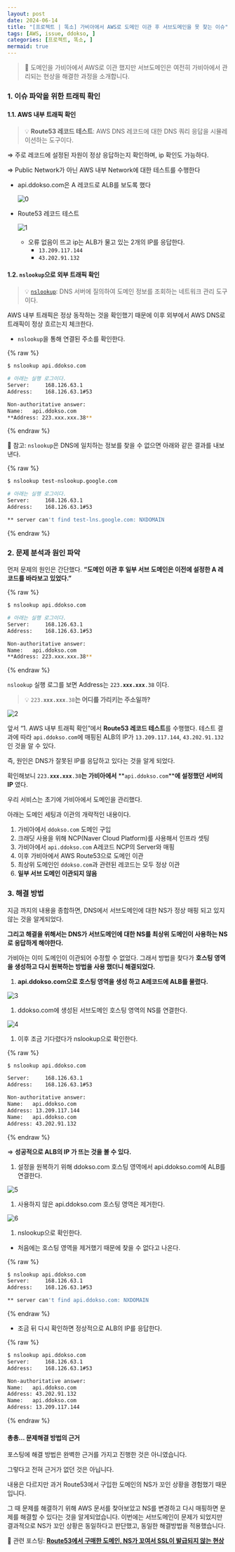```yaml
---
layout: post
date: 2024-06-14
title: "[프로젝트 | 똑소] 가비아에서 AWS로 도메인 이관 후 서브도메인을 못 찾는 이슈"
tags: [AWS, issue, ddokso, ]
categories: [프로젝트, 똑소, ]
mermaid: true
---
```



> 📌 도메인을 가비아에서 AWS로 이관 했지만 서브도메인은 여전히 가비아에서 관리되는 현상을 해결한 과정을 소개합니다.



### 1. 이슈 파악을 위한 트래픽 확인



#### 1.1. AWS 내부 트래픽 확인


> 💡 **Route53 레코드 테스트**: AWS DNS 레코드에 대한 DNS 쿼리 응답을 시뮬레이션하는 도구이다.


⇒ 주로 레코드에 설정된 자원이 정상 응답하는지 확인하며, ip 확인도 가능하다.


⇒ Public Network가 아닌 AWS 내부 Network에 대한 테스트를 수행한다

- api.ddokso.com은 A 레코드로 ALB를 보도록 했다

	![0](/assets/img/2024-06-14-프로젝트--똑소-가비아에서-AWS로-도메인-이관-후-서브도메인을-못-찾는-이슈.md/0.png)

- Route53 레코드 테스트

	![1](/assets/img/2024-06-14-프로젝트--똑소-가비아에서-AWS로-도메인-이관-후-서브도메인을-못-찾는-이슈.md/1.png)

	- 오류 없음이 뜨고 ip는 ALB가 물고 있는 2개의 IP를 응답한다.
		- `13.209.117.144`
		- `43.202.91.132`


#### 1.2. `nslookup`으로 외부 트래픽 확인


> 💡 [`nslookup`](https://ko.wikipedia.org/wiki/Nslookup): DNS 서버에 질의하여 도메인 정보를 조회하는 네트워크 관리 도구이다.


AWS 내부 트래픽은 정상 동작하는 것을 확인했기 때문에 이후 외부에서 AWS DNS로 트래픽이 정상 흐르는지 체크한다.

- `nslookup`을 통해 연결된 주소를 확인한다.


{% raw %}
```bash
$ nslookup api.ddokso.com

# 아래는 실행 로그이다.
Server:		168.126.63.1
Address:	168.126.63.1#53

Non-authoritative answer:
Name:	api.ddokso.com
**Address: 223.xxx.xxx.38**
```
{% endraw %}



📌 참고: `nslookup`은 DNS에 일치하는 정보를 찾을 수 없으면 아래와 같은 결과를 내보낸다.



{% raw %}
```bash
$ nslookup test-nslookup.google.com

# 아래는 실행 로그이다.
Server:		168.126.63.1
Address:	168.126.63.1#53

** server can't find test-lns.google.com: NXDOMAIN
```
{% endraw %}




### 2. 문제 분석과 원인 파악


먼저 문제의 원인은 간단했다. **“도메인 이관 후 일부 서브 도메인은 이전에 설정한 A 레코드를 바라보고 있었다.”**



{% raw %}
```bash
$ nslookup api.ddokso.com

# 아래는 실행 로그이다.
Server:		168.126.63.1
Address:	168.126.63.1#53

Non-authoritative answer:
Name:	api.ddokso.com
**Address: 223.xxx.xxx.38**
```
{% endraw %}



`nslookup` 실행 로그를 보면 Address는 `223.`**`xxx.xxx`**`.38` 이다.


> 💡 `223.`**`xxx.xxx`**`.38`**는 어디를 가리키는 주소일까?**


![2](/assets/img/2024-06-14-프로젝트--똑소-가비아에서-AWS로-도메인-이관-후-서브도메인을-못-찾는-이슈.md/2.png)


앞서 “1. AWS 내부 트래픽 확인”에서 **Route53 레코드 테스트**를 수행했다. 테스트 결과에 따라 `api.ddokso.com`에 매핑된 ALB의 IP가 `13.209.117.144`, `43.202.91.132`인 것을 알 수 있다. 


즉, 원인은 DNS가 잘못된 IP를 응답하고 있다는 것을 알게 되었다.


확인해보니 `223.`**`xxx.xxx`**`.38`**는 가비아에서** **`api.ddokso.com`****에 설정했던 서버의 IP** 였다.


우리 서비스는 초기에 가비아에서 도메인을 관리했다. 


아래는 도메인 세팅과 이관의 개략적인 내용이다.

1. 가비아에서 `ddokso.com` 도메인 구입
2. 크래딧 사용을 위해 NCP(Naver Cloud Platform)를 사용해서 인프라 셋팅
3. 가비아에서 `api.ddokso.com` A레코드 NCP의 Server와 매핑
4. 이후 가비아에서 AWS Route53으로 도메인 이관
5. 최상위 도메인인 `ddokso.com`과 관련된 레코드는 모두 정상 이관
6. **일부 서브 도메인 이관되지 않음**


### 3. 해결 방법


지금 까지의 내용을 종합하면, DNS에서 서브도메인에 대한 NS가 정상 매핑 되고 있지 않는 것을 알게되었다. 


**그리고 해결을 위해서는 DNS가 서브도메인에 대한 NS를 최상위 도메인이 사용하는 NS로 응답하게 해야한다.**


가비아는 이미 도메인이 이관되어 수정할 수 없었다.
그래서 방법을 찾다가 **호스팅 영역을 생성하고 다시 원복하는 방법을 사용 했더니 해결되었다.**

1. **api.ddokso.com으로 호스팅 영역을 생성 하고 A레코드에 ALB를 물렸다.**

![3](/assets/img/2024-06-14-프로젝트--똑소-가비아에서-AWS로-도메인-이관-후-서브도메인을-못-찾는-이슈.md/3.png)

1. ddokso.com에 생성된 서브도메인 호스팅 영역의 NS를 연결한다.

![4](/assets/img/2024-06-14-프로젝트--똑소-가비아에서-AWS로-도메인-이관-후-서브도메인을-못-찾는-이슈.md/4.png)

1. 이후 조금 기다렸다가 nslookup으로 확인한다.


{% raw %}
```bash
$ nslookup api.ddokso.com

Server:		168.126.63.1
Address:	168.126.63.1#53

Non-authoritative answer:
Name:	api.ddokso.com
Address: 13.209.117.144
Name:	api.ddokso.com
Address: 43.202.91.132
```
{% endraw %}



⇒ **성공적으로 ALB의 IP 가 뜨는 것을 볼 수 있다.**

1. 설정을 원복하기 위해 ddokso.com 호스팅 영역에서 api.ddokso.com에 ALB를 연결한다.

![5](/assets/img/2024-06-14-프로젝트--똑소-가비아에서-AWS로-도메인-이관-후-서브도메인을-못-찾는-이슈.md/5.png)

1. 사용하지 않은 api.ddokso.com 호스팅 영역은 제거한다.

![6](/assets/img/2024-06-14-프로젝트--똑소-가비아에서-AWS로-도메인-이관-후-서브도메인을-못-찾는-이슈.md/6.png)

1. nslookup으로 확인한다.
- 처음에는 호스팅 영역을 제거했기 때문에 찾을 수 없다고 나온다.


{% raw %}
```bash
$ nslookup api.ddokso.com
Server:		168.126.63.1
Address:	168.126.63.1#53

** server can't find api.ddokso.com: NXDOMAIN
```
{% endraw %}


- 조금 뒤 다시 확인하면 정상적으로 ALB의 IP를 응답한다.


{% raw %}
```bash
$ nslookup api.ddokso.com
Server:		168.126.63.1
Address:	168.126.63.1#53

Non-authoritative answer:
Name:	api.ddokso.com
Address: 43.202.91.132
Name:	api.ddokso.com
Address: 13.209.117.144
```
{% endraw %}




#### 총총… 문제해결 방법의 근거 


포스팅에 해결 방법은 완벽한 근거를 가지고 진행한 것은 아니였습니다.


그렇다고 전혀 근거가 없던 것은 아닙니다. 


내용은 다르지만 과거 Route53에서 구입한 도메인의 NS가 꼬인 상황을 경험했기 때문입니다. 


그 때 문제를 해결하기 위해 AWS 문서를 찾아보았고 NS를 변경하고 다시 매핑하면 문제를 해결할 수 있다는 것을 알게되었습니다. 이번에는 서브도메인이 문제가 되었지만 결과적으로 NS가 꼬인 상황은 동일하다고 판단했고, 동일한 해결방법을 적용했습니다.


📌 관련 포스팅: [**Route53에서 구매한 도메인, NS가 꼬여서 SSL이 발급되지 않는 현상**](https://dbwogus94.github.io/posts/Route53%EC%97%90%EC%84%9C-%EA%B5%AC%EB%A7%A4%ED%95%9C-%EB%8F%84%EB%A9%94%EC%9D%B8,-NS%EA%B0%80-%EA%BC%AC%EC%97%AC%EC%84%9C-SSL%EC%9D%B4-%EB%B0%9C%EA%B8%89%EB%90%98%EC%A7%80-%EC%95%8A%EB%8A%94-%ED%98%84%EC%83%81/)

